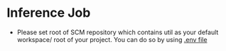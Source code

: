 # Inference Job

- Please set root of SCM repository which contains util as your default workspace/ root of your project. You can do so by using [.env file](https://code.visualstudio.com/docs/python/environments#_environment-variable-definitions-file)
